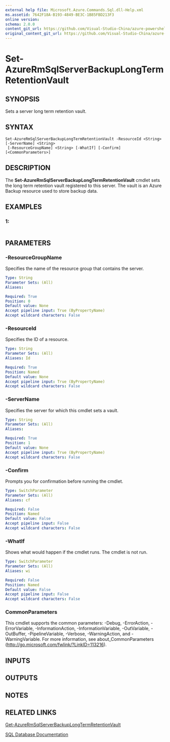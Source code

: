 ```yaml
---
external help file: Microsoft.Azure.Commands.Sql.dll-Help.xml
ms.assetid: 7642F18A-B193-4849-BE3C-1B85FBD213F3
online version:
schema: 2.0.0
content_git_url: https://github.com/Visual-Studio-China/azure-powershell/blob/preview/src/ResourceManager/Sql/Commands.Sql/help/Set-AzureRmSqlServerBackupLongTermRetentionVault.md
original_content_git_url: https://github.com/Visual-Studio-China/azure-powershell/blob/preview/src/ResourceManager/Sql/Commands.Sql/help/Set-AzureRmSqlServerBackupLongTermRetentionVault.md
---
```


# Set-AzureRmSqlServerBackupLongTermRetentionVault

## SYNOPSIS
Sets a server long term retention vault.

## SYNTAX

```
Set-AzureRmSqlServerBackupLongTermRetentionVault -ResourceId <String> [-ServerName] <String>
 [-ResourceGroupName] <String> [-WhatIf] [-Confirm] [<CommonParameters>]
```

## DESCRIPTION
The **Set-AzureRmSqlServerBackupLongTermRetentionVault** cmdlet sets the long term retention vault registered to this server.
The vault is an Azure Backup resource used to store backup data.

## EXAMPLES

### 1:
```

```

## PARAMETERS

### -ResourceGroupName
Specifies the name of the resource group that contains the server.

```yaml
Type: String
Parameter Sets: (All)
Aliases: 

Required: True
Position: 0
Default value: None
Accept pipeline input: True (ByPropertyName)
Accept wildcard characters: False
```

### -ResourceId
Specifies the ID of a resource.

```yaml
Type: String
Parameter Sets: (All)
Aliases: Id

Required: True
Position: Named
Default value: None
Accept pipeline input: True (ByPropertyName)
Accept wildcard characters: False
```

### -ServerName
Specifies the server for which this cmdlet sets a vault.

```yaml
Type: String
Parameter Sets: (All)
Aliases: 

Required: True
Position: 1
Default value: None
Accept pipeline input: True (ByPropertyName)
Accept wildcard characters: False
```

### -Confirm
Prompts you for confirmation before running the cmdlet.

```yaml
Type: SwitchParameter
Parameter Sets: (All)
Aliases: cf

Required: False
Position: Named
Default value: False
Accept pipeline input: False
Accept wildcard characters: False
```

### -WhatIf
Shows what would happen if the cmdlet runs.
The cmdlet is not run.

```yaml
Type: SwitchParameter
Parameter Sets: (All)
Aliases: wi

Required: False
Position: Named
Default value: False
Accept pipeline input: False
Accept wildcard characters: False
```

### CommonParameters
This cmdlet supports the common parameters: -Debug, -ErrorAction, -ErrorVariable, -InformationAction, -InformationVariable, -OutVariable, -OutBuffer, -PipelineVariable, -Verbose, -WarningAction, and -WarningVariable. For more information, see about_CommonParameters (http://go.microsoft.com/fwlink/?LinkID=113216).

## INPUTS

## OUTPUTS

## NOTES

## RELATED LINKS

[Get-AzureRmSqlServerBackupLongTermRetentionVault](./Get-AzureRmSqlServerBackupLongTermRetentionVault.md)

[SQL Database Documentation](https://docs.microsoft.com/azure/sql-database/)
